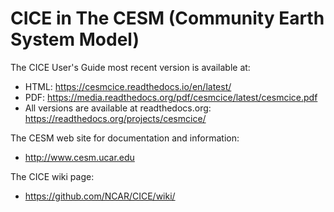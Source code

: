 # CICE in The CESM (Community Earth System Model) 

The CICE User's Guide most recent version is available at:
  - HTML: https://cesmcice.readthedocs.io/en/latest/
  - PDF: https://media.readthedocs.org/pdf/cesmcice/latest/cesmcice.pdf
  - All versions are available at readthedocs.org: https://readthedocs.org/projects/cesmcice/

The CESM web site for documentation and information:
  - http://www.cesm.ucar.edu


The CICE wiki page:
  - https://github.com/NCAR/CICE/wiki/
